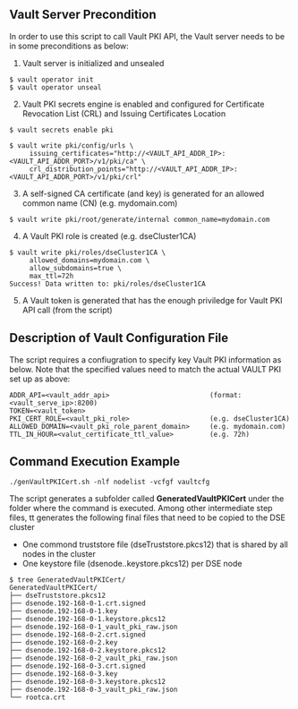 ## Vault Server Precondition

In order to use this script to call Vault PKI API, the Vault server needs to be in some preconditions as below:

1. Vault server is initialized and unsealed
```
$ vault operator init
$ vault operator unseal
```
2. Vault PKI secrets engine is enabled and configured for Certificate Revocation List (CRL) and Issuing Certificates Location
```
$ vault secrets enable pki

$ vault write pki/config/urls \
     issuing_certificates="http://<VAULT_API_ADDR_IP>:<VAULT_API_ADDR_PORT>/v1/pki/ca" \
     crl_distribution_points="http://<VAULT_API_ADDR_IP>:<VAULT_API_ADDR_PORT>/v1/pki/crl"
```
3. A self-signed CA certificate (and key) is generated for an allowed common name (CN) (e.g. mydomain.com)
```
$ vault write pki/root/generate/internal common_name=mydomain.com
```
4. A Vault PKI role is created (e.g. dseCluster1CA)
```
$ vault write pki/roles/dseCluster1CA \
     allowed_domains=mydomain.com \
     allow_subdomains=true \
     max_ttl=72h
Success! Data written to: pki/roles/dseCluster1CA
```
5. A Vault token is generated that has the enough priviledge for Vault PKI API call (from the script)


## Description of Vault Configuration File 

The script requires a confiugration to specify key Vault PKI information as below. Note that the specified values need to match the actual VAULT PKI set up as above:
```
ADDR_API=<vault_addr_api>                         (format: <vault_serve_ip>:8200)
TOKEN=<vault_token>
PKI_CERT_ROLE=<vault_pki_role>                    (e.g. dseCluster1CA)
ALLOWED_DOMAIN=<vault_pki_role_parent_domain>     (e.g. mydomain.com)
TTL_IN_HOUR=<valut_certificate_ttl_value>         (e.g. 72h)
```

## Command Execution Example
```
./genVaultPKICert.sh -nlf nodelist -vcfgf vaultcfg
```

The script generates a subfolder called **GeneratedVaultPKICert** under the folder where the command is executed. Among other intermediate step files, tt generates the following final files that need to be copied to the DSE cluster
* One commond truststore file (dseTruststore.pkcs12) that is shared by all nodes in the cluster
* One keystore file (dsenode.<node-ip>.keystore.pkcs12) per DSE node

```
$ tree GeneratedVaultPKICert/
GeneratedVaultPKICert/
├── dseTruststore.pkcs12
├── dsenode.192-168-0-1.crt.signed
├── dsenode.192-168-0-1.key
├── dsenode.192-168-0-1.keystore.pkcs12
├── dsenode.192-168-0-1_vault_pki_raw.json
├── dsenode.192-168-0-2.crt.signed
├── dsenode.192-168-0-2.key
├── dsenode.192-168-0-2.keystore.pkcs12
├── dsenode.192-168-0-2_vault_pki_raw.json
├── dsenode.192-168-0-3.crt.signed
├── dsenode.192-168-0-3.key
├── dsenode.192-168-0-3.keystore.pkcs12
├── dsenode.192-168-0-3_vault_pki_raw.json
└── rootca.crt
```
